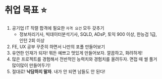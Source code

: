 # **취업 목표 ⭐**

1. 공기업 IT 직렬 합격에 필요한 `자격 요건` 모두 갖추기
    - 정보처리기사, 빅데이터분석기사, SQLD, ADsP, 토익 900 이상, 한능검 1급, 인턴 2회 이상
2. FE, UX 공부 꾸준히 하면서 나만의 포폴 만들어보기
3. 유연한 인재가 되자! 뭐든 예쁘고 멋있게 만들어보자. 깔끔하고, 화려하게!
4. 많은 프로젝트를 경험해서 전반적인 능력치와 경험치를 올려두자. 면접 때 썰 풀거 많이많이 만들어두기!
5. 절대로! **낙담하지 말자**. 내가 안 되면 남들도 안 된다!